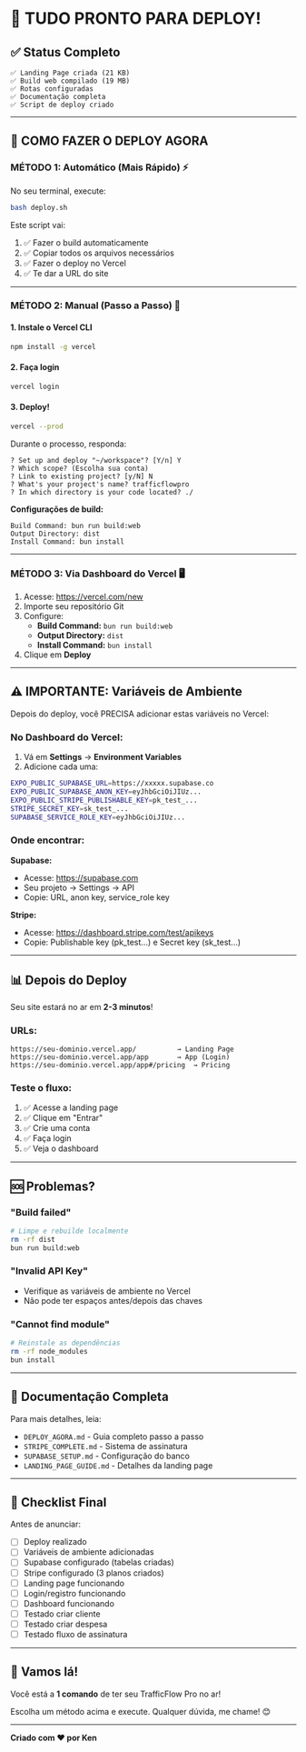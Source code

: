 # 🎉 TUDO PRONTO PARA DEPLOY!

## ✅ Status Completo

```
✅ Landing Page criada (21 KB)
✅ Build web compilado (19 MB)
✅ Rotas configuradas
✅ Documentação completa
✅ Script de deploy criado
```

---

## 🚀 COMO FAZER O DEPLOY AGORA

### **MÉTODO 1: Automático (Mais Rápido)** ⚡

No seu terminal, execute:

```bash
bash deploy.sh
```

Este script vai:
1. ✅ Fazer o build automaticamente
2. ✅ Copiar todos os arquivos necessários  
3. ✅ Fazer o deploy no Vercel
4. ✅ Te dar a URL do site

---

### **MÉTODO 2: Manual (Passo a Passo)** 📝

#### 1. Instale o Vercel CLI

```bash
npm install -g vercel
```

#### 2. Faça login

```bash
vercel login
```

#### 3. Deploy!

```bash
vercel --prod
```

Durante o processo, responda:

```
? Set up and deploy "~/workspace"? [Y/n] Y
? Which scope? (Escolha sua conta)
? Link to existing project? [y/N] N
? What's your project's name? trafficflowpro
? In which directory is your code located? ./
```

**Configurações de build:**
```
Build Command: bun run build:web
Output Directory: dist
Install Command: bun install
```

---

### **MÉTODO 3: Via Dashboard do Vercel** 🖥️

1. Acesse: https://vercel.com/new
2. Importe seu repositório Git
3. Configure:
   - **Build Command:** `bun run build:web`
   - **Output Directory:** `dist`
   - **Install Command:** `bun install`
4. Clique em **Deploy**

---

## ⚠️ IMPORTANTE: Variáveis de Ambiente

Depois do deploy, você PRECISA adicionar estas variáveis no Vercel:

### No Dashboard do Vercel:
1. Vá em **Settings** → **Environment Variables**
2. Adicione cada uma:

```bash
EXPO_PUBLIC_SUPABASE_URL=https://xxxxx.supabase.co
EXPO_PUBLIC_SUPABASE_ANON_KEY=eyJhbGciOiJIUz...
EXPO_PUBLIC_STRIPE_PUBLISHABLE_KEY=pk_test_...
STRIPE_SECRET_KEY=sk_test_...
SUPABASE_SERVICE_ROLE_KEY=eyJhbGciOiJIUz...
```

### Onde encontrar:

**Supabase:**
- Acesse: https://supabase.com
- Seu projeto → Settings → API
- Copie: URL, anon key, service_role key

**Stripe:**
- Acesse: https://dashboard.stripe.com/test/apikeys
- Copie: Publishable key (pk_test...) e Secret key (sk_test...)

---

## 📊 Depois do Deploy

Seu site estará no ar em **2-3 minutos**!

### URLs:
```
https://seu-dominio.vercel.app/          → Landing Page
https://seu-dominio.vercel.app/app       → App (Login)
https://seu-dominio.vercel.app/app#/pricing  → Pricing
```

### Teste o fluxo:
1. ✅ Acesse a landing page
2. ✅ Clique em "Entrar"
3. ✅ Crie uma conta
4. ✅ Faça login
5. ✅ Veja o dashboard

---

## 🆘 Problemas?

### "Build failed"
```bash
# Limpe e rebuilde localmente
rm -rf dist
bun run build:web
```

### "Invalid API Key"
- Verifique as variáveis de ambiente no Vercel
- Não pode ter espaços antes/depois das chaves

### "Cannot find module"
```bash
# Reinstale as dependências
rm -rf node_modules
bun install
```

---

## 📖 Documentação Completa

Para mais detalhes, leia:
- `DEPLOY_AGORA.md` - Guia completo passo a passo
- `STRIPE_COMPLETE.md` - Sistema de assinatura
- `SUPABASE_SETUP.md` - Configuração do banco
- `LANDING_PAGE_GUIDE.md` - Detalhes da landing page

---

## 🎯 Checklist Final

Antes de anunciar:

- [ ] Deploy realizado
- [ ] Variáveis de ambiente adicionadas
- [ ] Supabase configurado (tabelas criadas)
- [ ] Stripe configurado (3 planos criados)
- [ ] Landing page funcionando
- [ ] Login/registro funcionando
- [ ] Dashboard funcionando
- [ ] Testado criar cliente
- [ ] Testado criar despesa
- [ ] Testado fluxo de assinatura

---

## 🚀 Vamos lá!

Você está a **1 comando** de ter seu TrafficFlow Pro no ar!

Escolha um método acima e execute. Qualquer dúvida, me chame! 😊

---

**Criado com ❤️ por Ken**
